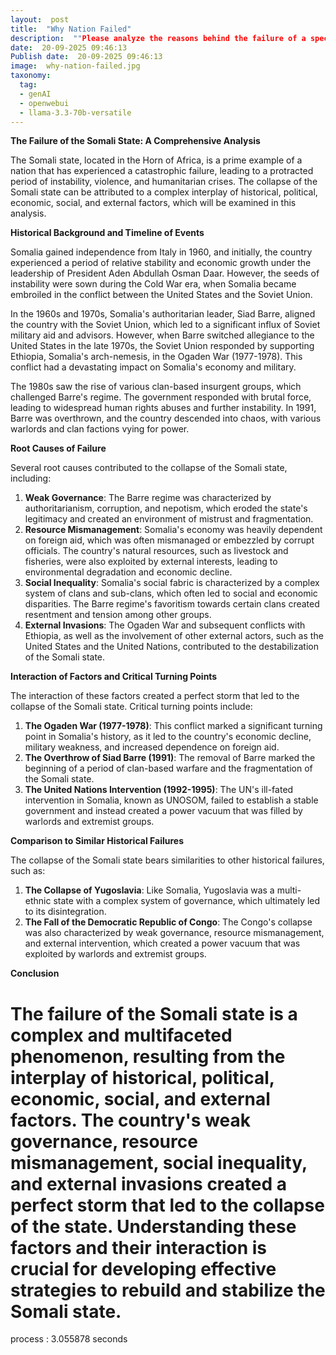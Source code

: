 ```yaml
---
layout:  post
title:  "Why Nation Failed"
description:  ""Please analyze the reasons behind the failure of a specific nation/state (you’ll need to clarify which one) by examining key historical, political, economic, social, or external factors. Detail the timeline of events leading to the collapse, identify root causes (e.g., governance issues, resource mismanagement, social inequality, or external invasions), and explain how these factors interacted to create a crisis. Specify the timeframe, the type of failure (e.g., economic decline, loss of legitimacy, collapse of institutions), and any critical turning points or actors involved (e.g., leaders, policies, external alliances/enemies). If applicable, compare this case to similar historical failures to highlight broader patterns."
date:  20-09-2025 09:46:13
Publish date:  20-09-2025 09:46:13
image:  why-nation-failed.jpg
taxonomy:
  tag:
  - genAI
  - openwebui
  - llama-3.3-70b-versatile
---
```

**The Failure of the Somali State: A Comprehensive Analysis**

The Somali state, located in the Horn of Africa, is a prime example of a nation that has experienced a catastrophic failure, leading to a protracted period of instability, violence, and humanitarian crises. The collapse of the Somali state can be attributed to a complex interplay of historical, political, economic, social, and external factors, which will be examined in this analysis.

**Historical Background and Timeline of Events**

Somalia gained independence from Italy in 1960, and initially, the country experienced a period of relative stability and economic growth under the leadership of President Aden Abdullah Osman Daar. However, the seeds of instability were sown during the Cold War era, when Somalia became embroiled in the conflict between the United States and the Soviet Union.

In the 1960s and 1970s, Somalia's authoritarian leader, Siad Barre, aligned the country with the Soviet Union, which led to a significant influx of Soviet military aid and advisors. However, when Barre switched allegiance to the United States in the late 1970s, the Soviet Union responded by supporting Ethiopia, Somalia's arch-nemesis, in the Ogaden War (1977-1978). This conflict had a devastating impact on Somalia's economy and military.

The 1980s saw the rise of various clan-based insurgent groups, which challenged Barre's regime. The government responded with brutal force, leading to widespread human rights abuses and further instability. In 1991, Barre was overthrown, and the country descended into chaos, with various warlords and clan factions vying for power.

**Root Causes of Failure**

Several root causes contributed to the collapse of the Somali state, including:

1. **Weak Governance**: The Barre regime was characterized by authoritarianism, corruption, and nepotism, which eroded the state's legitimacy and created an environment of mistrust and fragmentation.
2. **Resource Mismanagement**: Somalia's economy was heavily dependent on foreign aid, which was often mismanaged or embezzled by corrupt officials. The country's natural resources, such as livestock and fisheries, were also exploited by external interests, leading to environmental degradation and economic decline.
3. **Social Inequality**: Somalia's social fabric is characterized by a complex system of clans and sub-clans, which often led to social and economic disparities. The Barre regime's favoritism towards certain clans created resentment and tension among other groups.
4. **External Invasions**: The Ogaden War and subsequent conflicts with Ethiopia, as well as the involvement of other external actors, such as the United States and the United Nations, contributed to the destabilization of the Somali state.

**Interaction of Factors and Critical Turning Points**

The interaction of these factors created a perfect storm that led to the collapse of the Somali state. Critical turning points include:

1. **The Ogaden War (1977-1978)**: This conflict marked a significant turning point in Somalia's history, as it led to the country's economic decline, military weakness, and increased dependence on foreign aid.
2. **The Overthrow of Siad Barre (1991)**: The removal of Barre marked the beginning of a period of clan-based warfare and the fragmentation of the Somali state.
3. **The United Nations Intervention (1992-1995)**: The UN's ill-fated intervention in Somalia, known as UNOSOM, failed to establish a stable government and instead created a power vacuum that was filled by warlords and extremist groups.

**Comparison to Similar Historical Failures**

The collapse of the Somali state bears similarities to other historical failures, such as:

1. **The Collapse of Yugoslavia**: Like Somalia, Yugoslavia was a multi-ethnic state with a complex system of governance, which ultimately led to its disintegration.
2. **The Fall of the Democratic Republic of Congo**: The Congo's collapse was also characterized by weak governance, resource mismanagement, and external intervention, which created a power vacuum that was exploited by warlords and extremist groups.

**Conclusion**

The failure of the Somali state is a complex and multifaceted phenomenon, resulting from the interplay of historical, political, economic, social, and external factors. The country's weak governance, resource mismanagement, social inequality, and external invasions created a perfect storm that led to the collapse of the state. Understanding these factors and their interaction is crucial for developing effective strategies to rebuild and stabilize the Somali state. 
===============
process : 3.055878 seconds
